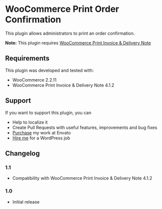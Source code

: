 # WooCommerce Print Order Confirmation

This plugin allows administrators to print an order confirmation.

<b>Note:</b> This plugin requires [WooCommerce Print Invoice & Delivery Note](https://wordpress.org/plugins/woocommerce-delivery-notes/)

## Requirements

This plugin was developed and tested with:

* WooCommerce 2.2.11
* WooCommerce Print Invoice & Delivery Note 4.1.2

## Support

If you want to support this plugin, you can

* Help to localize it
* Create Pull Requests with useful features, improvements and bug fixes
* [Purchase](http://codecanyon.net/user/scrobbleme/portfolio?ref=scrobbleme) my work at Envato
* [Hire me](http://blog.scrobble.me) for a WordPress job

## Changelog

### 1.1

* Compatibility with WooCommerce Print Invoice & Delivery Note 4.1.2

### 1.0

* Initial release